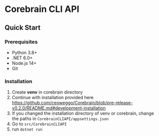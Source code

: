 # Corebrain CLI API

## Quick Start

### Prerequisites

- Python 3.8+
- .NET 6.0+
- Node.js 14+
- Git

### Installation

1. Create **venv** in corebrain directory
2. Continue with installation provided here https://github.com/ceoweggo/Corebrain/blob/pre-release-v0.2.0/README.md#development-installation
3. If you changed the installation directory of venv or corebrain, change the paths in `CorebrainCLIAPI/appsettings.json`  
4. Go to `src/CorebrainCLIAPI`
5. run `dotnet run`